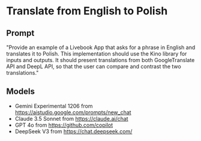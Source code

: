 # Translate from English to Polish

## Prompt

"Provide an example of a Livebook App that asks for a phrase in English and translates it to Polish. This implementation should use the Kino library for inputs and outputs. It should present translations from both  GoogleTranslate API and DeepL API, so that the user can compare and contrast the two translations."

## Models

* Gemini Experimental 1206 from https://aistudio.google.com/prompts/new_chat
* Claude 3.5 Sonnet from https://claude.ai/chat
* GPT 4o from https://github.com/copilot
* DeepSeek V3 from https://chat.deepseek.com/
